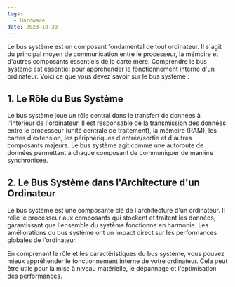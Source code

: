 ```yaml
---
tags:
  - Hardware
date: 2023-10-30
---
```


Le bus système est un composant fondamental de tout ordinateur. Il s'agit du principal moyen de communication entre le processeur, la mémoire et d'autres composants essentiels de la carte mère. Comprendre le bus système est essentiel pour appréhender le fonctionnement interne d'un ordinateur. Voici ce que vous devez savoir sur le bus système :

## **1. Le Rôle du Bus Système**

Le bus système joue un rôle central dans le transfert de données à l'intérieur de l'ordinateur. Il est responsable de la transmission des données entre le processeur (unité centrale de traitement), la mémoire (RAM), les cartes d'extension, les périphériques d'entrée/sortie et d'autres composants majeurs. Le bus système agit comme une autoroute de données permettant à chaque composant de communiquer de manière synchronisée.

## **2. Le Bus Système dans l'Architecture d'un Ordinateur**

Le bus système est une composante clé de l'architecture d'un ordinateur. Il relie le processeur aux composants qui stockent et traitent les données, garantissant que l'ensemble du système fonctionne en harmonie. Les améliorations du bus système ont un impact direct sur les performances globales de l'ordinateur.

En comprenant le rôle et les caractéristiques du bus système, vous pouvez mieux appréhender le fonctionnement interne de votre ordinateur. Cela peut être utile pour la mise à niveau matérielle, le dépannage et l'optimisation des performances.
